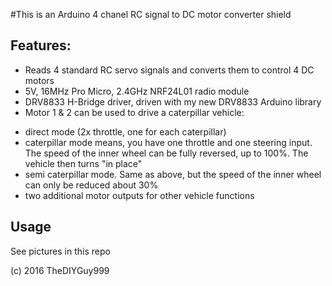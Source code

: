 #This is an Arduino 4 chanel RC signal to DC motor converter shield
## Features:
- Reads 4 standard RC servo signals and converts them to control 4 DC motors
- 5V, 16MHz Pro Micro, 2.4GHz NRF24L01 radio module
- DRV8833 H-Bridge driver, driven with my new DRV8833 Arduino library
- Motor 1 & 2 can be used to drive a caterpillar vehicle:
* direct mode (2x throttle, one for each caterpillar)
* caterpillar mode means, you have one throttle and one steering input. The speed of the inner wheel can be fully reversed, up to 100%. The vehicle then turns "in place"
* semi caterpillar mode. Same as above, but the speed of the inner wheel can only be reduced about 30%
* two additional motor outputs for other vehicle functions

## Usage

See pictures in this repo

(c) 2016 TheDIYGuy999
